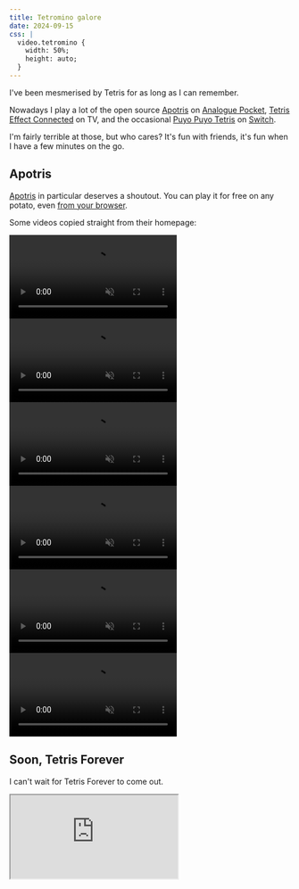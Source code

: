 ```yaml
---
title: Tetromino galore
date: 2024-09-15
css: |
  video.tetromino {
    width: 50%;
    height: auto;
  }
---
```


I've been mesmerised by Tetris for as long as I can remember.

Nowadays I play a lot of the open source [Apotris](https://akouzoukos.com/apotris/) on [Analogue Pocket](https://www.analogue.co/pocket/),
[Tetris Effect Connected](https://www.tetriseffect.game/) on TV, and
the occasional [Puyo Puyo Tetris](https://puyo.sega.com/tetris/) on [Switch](https://www.nintendo.com/switch/).

I'm fairly terrible at those, but who cares? It's fun with friends, it's fun when I have a few minutes on the go.

## Apotris

[Apotris](https://akouzoukos.com/apotris/) in particular deserves a shoutout.
You can play it for free on any potato, even [from your browser](https://akouzoukos.com/apotris/play/).

Some videos copied straight from their homepage:

<video class="tetromino" src="/assets/apotris/demo1.webm" autoplay muted loop></video>
<video class="tetromino" src="/assets/apotris/demo2.webm" autoplay muted loop></video>
<video class="tetromino" src="/assets/apotris/demo3.webm" autoplay muted loop></video>
<video class="tetromino" src="/assets/apotris/demo4.webm" autoplay muted loop></video>
<video class="tetromino" src="/assets/apotris/demo5.webm" autoplay muted loop></video>
<video class="tetromino" src="/assets/apotris/demo6.webm" autoplay muted loop></video>

## Soon, Tetris Forever

I can't wait for Tetris Forever to come out.

<iframe
  loading="lazy"
  src="https://www.youtube-nocookie.com/embed/H_H8CNNMNec"
  allow="accelerometer;autoplay;clipboard-write;encrypted-media;gyroscope;picture-in-picture"
  allowfullscreen
></iframe>
